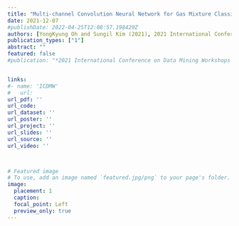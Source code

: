```yaml
---
title: "Multi-channel Convolution Neural Network for Gas Mixture Classification"
date: 2021-12-07
#publishDate: 2022-04-25T12:08:57.198429Z
authors: [YongKyung Oh and Sungil Kim (2021), 2021 International Conference on Data Mining Workshops (ICDMW)]
publication_types: ["1"]
abstract: ""
featured: false
#publication: "*2021 International Conference on Data Mining Workshops (ICDMW)*"


links: 
#- name: 'ICDMW'
#   url: 
url_pdf: ''
url_code: 
url_dataset: ''
url_poster: ''
url_project: ''
url_slides: ''
url_source: ''
url_video: ''



# Featured image
# To use, add an image named `featured.jpg/png` to your page's folder. 
image:
  placement: 1
  caption: 
  focal_point: Left
  preview_only: true
---
```



